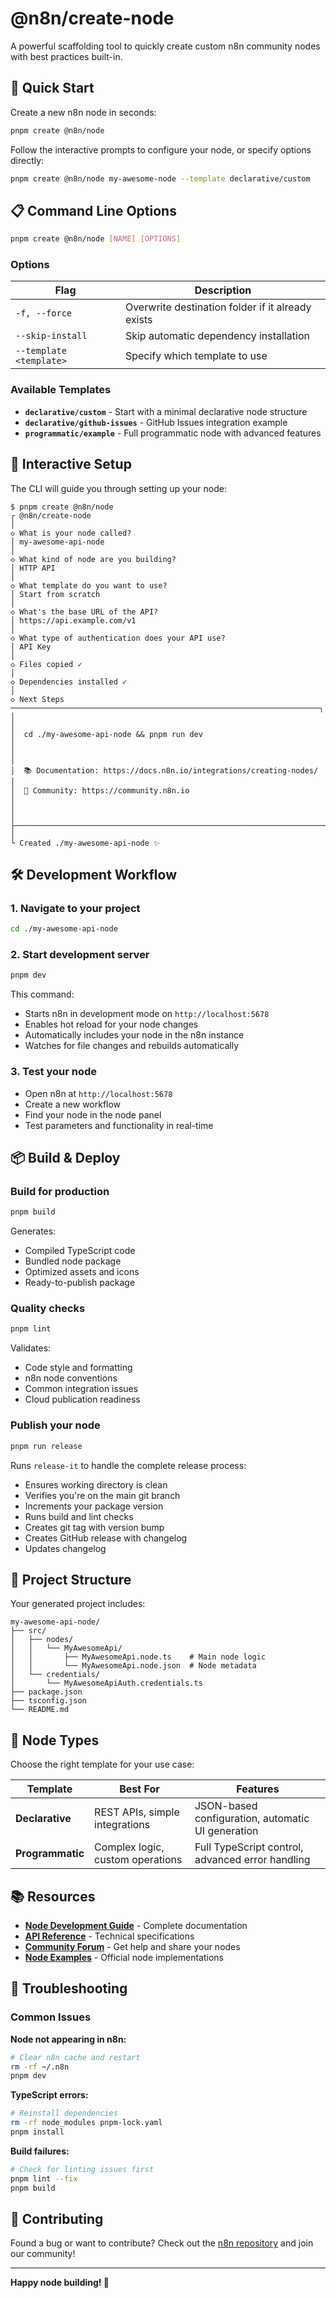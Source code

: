 # @n8n/create-node

A powerful scaffolding tool to quickly create custom n8n community nodes with best practices built-in.

## 🚀 Quick Start

Create a new n8n node in seconds:

```bash
pnpm create @n8n/node
```

Follow the interactive prompts to configure your node, or specify options directly:

```bash
pnpm create @n8n/node my-awesome-node --template declarative/custom
```

## 📋 Command Line Options

```bash
pnpm create @n8n/node [NAME] [OPTIONS]
```

### Options

| Flag | Description |
|------|-------------|
| `-f, --force` | Overwrite destination folder if it already exists |
| `--skip-install` | Skip automatic dependency installation |
| `--template <template>` | Specify which template to use |

### Available Templates

- **`declarative/custom`** - Start with a minimal declarative node structure
- **`declarative/github-issues`** - GitHub Issues integration example
- **`programmatic/example`** - Full programmatic node with advanced features

## 🎯 Interactive Setup

The CLI will guide you through setting up your node:

```
$ pnpm create @n8n/node
┌ @n8n/create-node
│
◇ What is your node called?
│ my-awesome-api-node
│
◇ What kind of node are you building?
│ HTTP API
│
◇ What template do you want to use?
│ Start from scratch
│
◇ What's the base URL of the API?
│ https://api.example.com/v1
│
◇ What type of authentication does your API use?
│ API Key
│
◇ Files copied ✓
│
◇ Dependencies installed ✓
│
◇ Next Steps ─────────────────────────────────────────────────────────────────────╮
│                                                                                  │
│  cd ./my-awesome-api-node && pnpm run dev                                       │
│                                                                                  │
│  📚 Documentation: https://docs.n8n.io/integrations/creating-nodes/            │
│  💬 Community: https://community.n8n.io                                        │
│                                                                                  │
├──────────────────────────────────────────────────────────────────────────────────╯
│
└ Created ./my-awesome-api-node ✨
```

## 🛠️ Development Workflow

### 1. Navigate to your project

```bash
cd ./my-awesome-api-node
```

### 2. Start development server

```bash
pnpm dev
```

This command:
- Starts n8n in development mode on `http://localhost:5678`
- Enables hot reload for your node changes
- Automatically includes your node in the n8n instance
- Watches for file changes and rebuilds automatically

### 3. Test your node

- Open n8n at `http://localhost:5678`
- Create a new workflow
- Find your node in the node panel
- Test parameters and functionality in real-time

## 📦 Build & Deploy

### Build for production

```bash
pnpm build
```

Generates:
- Compiled TypeScript code
- Bundled node package
- Optimized assets and icons
- Ready-to-publish package

### Quality checks

```bash
pnpm lint
```

Validates:
- Code style and formatting
- n8n node conventions
- Common integration issues
- Cloud publication readiness

### Publish your node

```bash
pnpm run release
```

Runs `release-it` to handle the complete release process:
- Ensures working directory is clean
- Verifies you're on the main git branch
- Increments your package version
- Runs build and lint checks
- Creates git tag with version bump
- Creates GitHub release with changelog
- Updates changelog

## 📁 Project Structure

Your generated project includes:

```
my-awesome-api-node/
├── src/
│   ├── nodes/
│   │   └── MyAwesomeApi/
│   │       ├── MyAwesomeApi.node.ts    # Main node logic
│   │       └── MyAwesomeApi.node.json  # Node metadata
│   └── credentials/
│       └── MyAwesomeApiAuth.credentials.ts
├── package.json
├── tsconfig.json
└── README.md
```

## 🎨 Node Types

Choose the right template for your use case:

| Template | Best For | Features |
|----------|----------|----------|
| **Declarative** | REST APIs, simple integrations | JSON-based configuration, automatic UI generation |
| **Programmatic** | Complex logic, custom operations | Full TypeScript control, advanced error handling |

## 📚 Resources

- **[Node Development Guide](https://docs.n8n.io/integrations/creating-nodes/)** - Complete documentation
- **[API Reference](https://docs.n8n.io/integrations/creating-nodes/build/reference/)** - Technical specifications
- **[Community Forum](https://community.n8n.io)** - Get help and share your nodes
- **[Node Examples](https://github.com/n8n-io/n8n/tree/master/packages/nodes-base/nodes)** - Official node implementations

## 🐛 Troubleshooting

### Common Issues

**Node not appearing in n8n:**
```bash
# Clear n8n cache and restart
rm -rf ~/.n8n
pnpm dev
```

**TypeScript errors:**
```bash
# Reinstall dependencies
rm -rf node_modules pnpm-lock.yaml
pnpm install
```

**Build failures:**
```bash
# Check for linting issues first
pnpm lint --fix
pnpm build
```

## 🤝 Contributing

Found a bug or want to contribute? Check out the [n8n repository](https://github.com/n8n-io/n8n) and join our community!

---

**Happy node building! 🎉**
